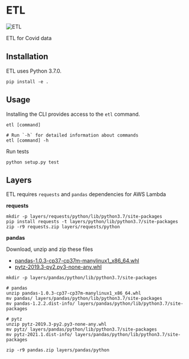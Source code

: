 # ETL
![ETL](https://github.com/johnclaro/etl/actions/workflows/main.yml/badge.svg)

ETL for Covid data

## Installation

ETL uses Python 3.7.0.
```sh-session
pip install -e .
```

## Usage

Installing the CLI provides access to the `etl` command.
```sh-session
etl [command]

# Run `-h` for detailed information about commands
etl [command] -h
```

Run tests
```sh-session
python setup.py test
```

## Layers

ETL requires `requests` and `pandas` dependencies for AWS Lambda

**requests**

```sh-session
mkdir -p layers/requests/python/lib/python3.7/site-packages
pip install requests -t layers/python/lib/python3.7/site-packages
zip -r9 requests.zip layers/requests/python
```

**pandas**

Download, unzip and zip these files
- [pandas-1.0.3-cp37-cp37m-manylinux1_x86_64.whl](https://pypi.org/project/pandas/#files)
- [pytz-2019.3-py2.py3-none-any.whl](https://pypi.org/project/pytz/#files)

```sh-session
mkdir -p layers/pandas/python/lib/python3.7/site-packages

# pandas
unzip pandas-1.0.3-cp37-cp37m-manylinux1_x86_64.whl
mv pandas/ layers/pandas/python/lib/python3.7/site-packages
mv pandas-1.2.2.dist-info/ layers/pandas/python/lib/python3.7/site-packages

# pytz
unzip pytz-2019.3-py2.py3-none-any.whl
mv pytz/ layers/pandas/python/lib/python3.7/site-packages
mv pytz-2021.1.dist-info/ layers/pandas/python/lib/python3.7/site-packages

zip -r9 pandas.zip layers/pandas/python
```